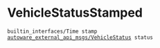 # VehicleStatusStamped

<div class="highlight"><pre><code>builtin_interfaces/Time stamp
<a href="../../../autoware_external_api_msgs/msg/VehicleStatus">autoware_external_api_msgs/VehicleStatus</a> status
</code></pre></div>
